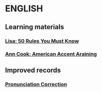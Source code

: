 # ENGLISH
## Learning materials

### [Lisa: 50 Rules You Must Know](./Speaking_English/50_Rules.md)

### [Ann Cook: American Accent Araining](./Speaking_English/AAT.md)



## Improved records

### [Pronunciation Correction](./Accent_Corrention/accentCorrection.md)






